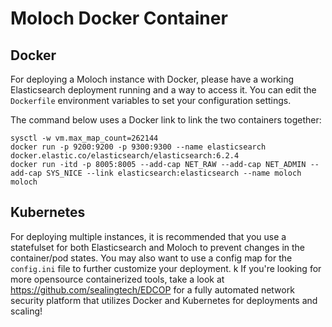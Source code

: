 # Moloch Docker Container

## Docker

For deploying a Moloch instance with Docker, please have a working Elasticsearch deployment running and a way to access it. You can edit the ```Dockerfile``` environment variables to set your configuration settings.  

The command below uses a Docker link to link the two containers together:

```
sysctl -w vm.max_map_count=262144
docker run -p 9200:9200 -p 9300:9300 --name elasticsearch docker.elastic.co/elasticsearch/elasticsearch:6.2.4
docker run -itd -p 8005:8005 --add-cap NET_RAW --add-cap NET_ADMIN --add-cap SYS_NICE --link elasticsearch:elasticsearch --name moloch moloch
```

## Kubernetes

For deploying multiple instances, it is recommended that you use a statefulset for both Elasticsearch and Moloch to prevent changes in the container/pod states. You may also want to use a config map for the ```config.ini``` file to further customize your deployment. 
k
If you're looking for more opensource containerized tools, take a look at https://github.com/sealingtech/EDCOP for a fully automated network security platform that utilizes Docker and Kubernetes for deployments and scaling! 
